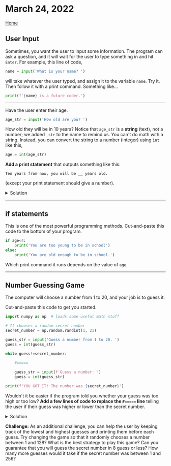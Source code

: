 # March 24, 2022
[Home](./index.md)

## User Input

Sometimes, you want the user to input some information. The program can ask a question, and it will
wait for the user to type something in and hit `Enter`. For example, this line of code,
```python
name = input('What is your name? ')
```
will take whatever the user typed, and assign it to the variable `name`. Try it. Then follow it with a print
command. Something like...
```python
print(f'{name} is a future coder.')
```

---
Have the user enter their age.
```python
age_str = input('How old are you? ')
```
How old they will be in 10 years? Notice that `age_str` is a **string** (text), not a number; we added `_str` to the name to remind us. You can't do math with a string. Instead, you can convert the string to a number (integer) using `int` like this,
```python
age = int(age_str)
```
**Add a print statement** that outputs something like this:
```
Ten years from now, you will be __ years old.
```
(except your print statement should give a number).

<details>
<summary>Solution</summary>
<pre><code>age = int(age_string)
print(f'Ten  years from now, you will be {age+10} years old.')
</code></pre>
</details>

---

## if statements

This is one of the most powerful programming methods. Cut-and-paste this code to the bottom of your program.
```python
if age<4:
    print('You are too young to be in school')
else:
    print('You are old enough to be in school.')
```
Which print command it runs depends on the value of `age`.

---

## Number Guessing Game

The computer will choose a number from 1 to 20, and your job is to guess it.

Cut-and-paste this code to get you started.
```python
import numpy as np  # loads some useful math stuff

# It chooses a random secret number
secret_number = np.random.randint(1, 21)

guess_str = input('Guess a number from 1 to 20. ')
guess = int(guess_str)

while guess!=secret_number:

    #=====
    
    guess_str = input(f'Guess a number: ')
    guess = int(guess_str)

print(f'YOU GOT IT! The number was {secret_number}')
```

Wouldn't it be easier if the program told you whether your guess was too high or too low?
**Add a few lines of code to replace the `#=====` line** telling the user if their guess was higher or lower than the secret number.

<details>
<summary>
Solution
</summary>
<pre><code>  if guess &lt secret_number:
      print('Your guess is too low.')
  elif guess &gt secret_number:
      print('Your guess is too high.')
</code></pre>
    Make sure you indent this code to align with the other lines in the <code>while</code> loop, like the <code>guess_str = ...</code> line.
</details>

**Challenge:** As an additional challenge, you can help the user by keeping track of the lowest and highest guesses and printing them before each guess. Try changing the game so that it randomly chooses a number between 1 and 128? What is the best strategy to play this game? Can you guarantee that you will guess the secret number in 8 guess or less? How many more guesses would it take if the secret number was between 1 and 256?
